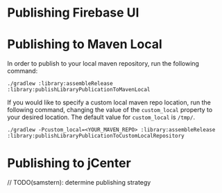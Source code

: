 # Publishing Firebase UI

# Publishing to Maven Local

In order to publish to your local maven repository, run the following command:

```
./gradlew :library:assembleRelease :library:publishLibraryPublicationToMavenLocal
```

If you would like to specify a custom local maven repo location, run the following command, changing
the value of the `custom_local` property to your desired location.  The default value for
`custom_local` is `/tmp/`.

```
./gradlew -Pcustom_local=<YOUR_MAVEN_REPO> :library:assembleRelease :library:publishLibraryPublicationToCustomLocalRepository
```

# Publishing to jCenter

// TODO(samstern): determine publishing strategy
